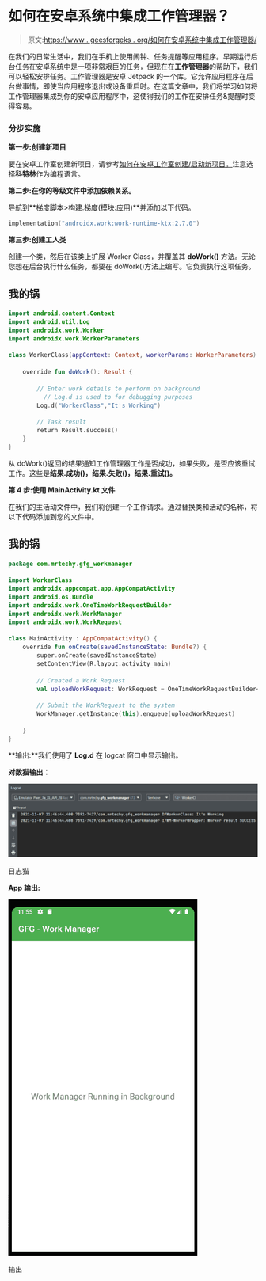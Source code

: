 # 如何在安卓系统中集成工作管理器？

> 原文:[https://www . geesforgeks . org/如何在安卓系统中集成工作管理器/](https://www.geeksforgeeks.org/how-to-integrate-work-manager-in-android/)

在我们的日常生活中，我们在手机上使用闹钟、任务提醒等应用程序。早期运行后台任务在安卓系统中是一项非常艰巨的任务，但现在在**工作管理器**的帮助下，我们可以轻松安排任务。工作管理器是安卓 Jetpack 的一个库。它允许应用程序在后台做事情，即使当应用程序退出或设备重启时。在这篇文章中，我们将学习如何将工作管理器集成到你的安卓应用程序中，这使得我们的工作在安排任务&提醒时变得容易。

### **分步实施**

**第一步:创建新项目**

要在安卓工作室创建新项目，请参考[如何在安卓工作室创建/启动新项目。](https://www.geeksforgeeks.org/android-how-to-create-start-a-new-project-in-android-studio/)注意选择**科特林**作为编程语言。

**第二步:在你的等级文件中添加依赖关系。**

导航到**梯度脚本>构建.梯度(模块:应用)**并添加以下代码。

```kt
implementation("androidx.work:work-runtime-ktx:2.7.0")
```

**第三步:创建工人类**

创建一个类，然后在该类上扩展 Worker Class，并覆盖其 **doWork()** 方法。无论您想在后台执行什么任务，都要在 doWork()方法上编写。它负责执行这项任务。

## 我的锅

```kt
import android.content.Context
import android.util.Log
import androidx.work.Worker
import androidx.work.WorkerParameters

class WorkerClass(appContext: Context, workerParams: WorkerParameters): Worker(appContext, workerParams) {

    override fun doWork(): Result {

        // Enter work details to perform on background
          // Log.d is used to for debugging purposes
        Log.d("WorkerClass","It's Working")

        // Task result
        return Result.success()
    }
}
```

从 doWork()返回的结果通知工作管理器工作是否成功，如果失败，是否应该重试工作。这些是**结果.成功()，结果.失败()，结果.重试()。**

**第 4 步:使用 MainActivity.kt 文件**

在我们的主活动文件中，我们将创建一个工作请求。通过替换类和活动的名称，将以下代码添加到您的文件中。

## 我的锅

```kt
package com.mrtechy.gfg_workmanager

import WorkerClass
import androidx.appcompat.app.AppCompatActivity
import android.os.Bundle
import androidx.work.OneTimeWorkRequestBuilder
import androidx.work.WorkManager
import androidx.work.WorkRequest

class MainActivity : AppCompatActivity() {
    override fun onCreate(savedInstanceState: Bundle?) {
        super.onCreate(savedInstanceState)
        setContentView(R.layout.activity_main)

        // Created a Work Request
        val uploadWorkRequest: WorkRequest = OneTimeWorkRequestBuilder<WorkerClass>().build()

        // Submit the WorkRequest to the system
        WorkManager.getInstance(this).enqueue(uploadWorkRequest)

    }
}
```

**输出:**我们使用了 **Log.d** 在 logcat 窗口中显示输出。

**对数猫输出：**

![](img/54cd86a650316109a0ca9c0d49d4d25f.png)

日志猫

**App 输出:**

![](img/94a98daf2fa34e68f77ec0eeb320a896.png)

输出